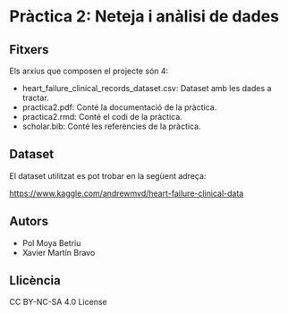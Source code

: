 # Pràctica 2: Neteja i anàlisi de dades


## Fitxers

Els arxius que composen el projecte són 4:

* heart_failure_clinical_records_dataset.csv: Dataset amb les dades a tractar.
* practica2.pdf: Conté la documentació de la pràctica.
* practica2.rmd: Conté el codi de la pràctica.
* scholar.bib: Conté les referències de la pràctica.

## Dataset

El dataset utilitzat es pot trobar en la següent adreça:

https://www.kaggle.com/andrewmvd/heart-failure-clinical-data 

## Autors

* Pol Moya Betriu
* Xavier Martín Bravo

## Llicència

CC BY-NC-SA 4.0 License
